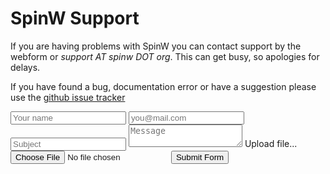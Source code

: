 # SpinW Support

If you are having problems with SpinW you can contact support by the webform or *support AT spinw DOT org*. This can get busy, so apologies for delays.

If you have found a bug, documentation error or have a suggestion please use the [github issue tracker](https://github.com/SpinW/spinw/issues)
<section>
<form action="https://mailthis.to/spinw_sup" method="POST" encType="multipart/form-data">
    <!-- Name -->
    <input type="text" name="name" placeholder="Your name" required>
    <!-- Email -->
          <input type="email" name="email" placeholder="you@mail.com" required>
          <!-- Issue title -->
          <input type="text" name="_subject" placeholder="Subject" required>
          <!-- Textarea (Message) -->
          <textarea name="message" placeholder="Message" required></textarea>
          <!-- File attachments -->
          <label id="button-for-upload-file" for="upload-file">Upload file...</label>
          <input id="upload-file" type="file" name="file" placeholder="">
          <!-- Optional (hidden) fields -->
          <!-- Custom email Subject -->
          <!-- <input type="hidden" name="_subject" value="Contact form submitted"> -->
          <!-- Custom email ReplyTo Address -->
          <!-- <input type="hidden" name="_replyto" value="foo@bar.co">  -->
          <!-- Honeypot (to catch comment spam bots) -->
          <input type="hidden" name="_honeypot" value="">
          <!-- Apply a custom confirmation message on the second step -->
          <!-- <input type="hidden" name="_confirmation" value="custom confirmation message!!!"> -->
          <!-- Redirect to a page after recaptcha -->
          <!-- <input type="hidden" name="_after" value="https://easydiffraction.github.io/thankyou.html"> -->
          <!-- Submit Button -->
          <input type="submit" name="submit" value="Submit Form" class="button">
</form>
</section>
